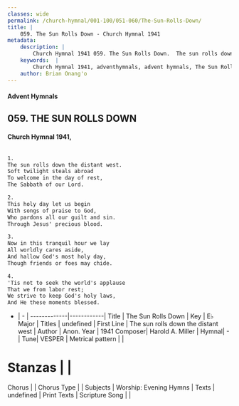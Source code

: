 ```yaml
---
classes: wide
permalink: /church-hymnal/001-100/051-060/The-Sun-Rolls-Down/
title: |
    059. The Sun Rolls Down - Church Hymnal 1941
metadata:
    description: |
        Church Hymnal 1941 059. The Sun Rolls Down.  The sun rolls down the distant west.  Soft twilight steals abroad  To welcome in the day of rest,  The Sabbath of our Lord.  
    keywords:  |
        Church Hymnal 1941, adventhymnals, advent hymnals, The Sun Rolls Down, The sun rolls down the distant west. 
    author: Brian Onang'o
---
```


#### Advent Hymnals
## 059. THE SUN ROLLS DOWN
####  Church Hymnal 1941,

```txt

1.
The sun rolls down the distant west. 
Soft twilight steals abroad 
To welcome in the day of rest, 
The Sabbath of our Lord. 

2.
This holy day let us begin 
With songs of praise to God, 
Who pardons all our guilt and sin. 
Through Jesus' precious blood. 

3.
Now in this tranquil hour we lay 
All worldly cares aside, 
And hallow God's most holy day, 
Though friends or foes may chide. 

4.
'Tis not to seek the world's applause 
That we from labor rest; 
We strive to keep God's holy laws, 
And He these moments blessed.


```

- |   -  |
-------------|------------|
Title | The Sun Rolls Down |
Key | E♭ Major |
Titles | undefined |
First Line | The sun rolls down the distant west |
Author | Anon.
Year | 1941
Composer| Harold A. Miller |
Hymnal|  - |
Tune| VESPER |
Metrical pattern | |
# Stanzas |  |
Chorus |  |
Chorus Type |  |
Subjects | Worship: Evening Hymns |
Texts | undefined |
Print Texts | 
Scripture Song |  |
    
